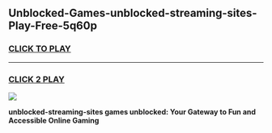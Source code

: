 
## Unblocked-Games-unblocked-streaming-sites-Play-Free-5q60p
<h3>
<a href="https://premium76.site?title=unblocked-streaming-sites&ref=18A1">CLICK TO PLAY</a></h3>
<hr>

<h3>
<a href="https://premium76.site?title=unblocked-streaming-sites&ref=18A1">CLICK 2 PLAY</a>
  
</h3>

<a href="https://premium76.site?title=unblocked-streaming-sites&ref=18A1"><img src="https://clearcache.store/games.png"></a>


**unblocked-streaming-sites games unblocked: Your Gateway to Fun and Accessible Online Gaming**
